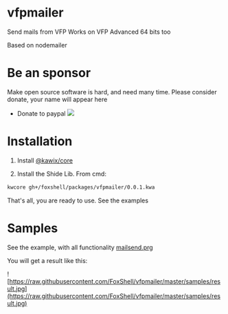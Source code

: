 # vfpmailer

Send mails from VFP
Works on VFP Advanced 64 bits too

Based on nodemailer


# Be an sponsor

Make open source software is hard, and need many time. Please consider donate, your name will appear here

* Donate to paypal [![](https://www.paypalobjects.com/en_US/i/btn/btn_donateCC_LG.gif)](https://www.paypal.com/cgi-bin/webscr?cmd=_s-xclick&hosted_button_id=XTUTKMVWCVQCJ&source=url)



# Installation 

1. Install [@kawix/core](https://github.com/kodhework/kawix/blob/master/core/INSTALL.md)

2. Install the Shide Lib. From cmd: 

```bash
kwcore gh+/foxshell/packages/vfpmailer/0.0.1.kwa
```

That's all, you are ready to use. See the examples


# Samples

See the example, with all functionality [mailsend.prg](./samples/mailsend.prg)

You will get a result like this:

![https://raw.githubusercontent.com/FoxShell/vfpmailer/master/samples/result.jpg](https://raw.githubusercontent.com/FoxShell/vfpmailer/master/samples/result.jpg)